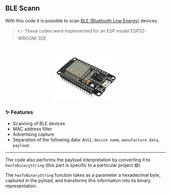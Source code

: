 ## BLE Scann
With this code it is possible to scan [BLE (Bluetooth Low Energy)](https://en.wikipedia.org/wiki/Bluetooth_Low_Energy) devices. 


> 👉  These codes were implemented for an ESP model ESP32-WROOM-32E

<br>

<p align="center">
   <img src="../.github/esp.png" alt="ESP32" width="40%"/>  
</p>


### ✨ Features 
- Scanning of BLE devices 
- MAC address filter 
- Advertising capture 
- Separation of the following data: `RSSI`, `device name`, `manufacture data`, `payload`.

---

The code also performs the payload interpretation by converting it to `hexToBinaryString` (this part is specific to a particular project 😅) 

The `hexToBinaryString` function takes as a parameter a hexadecimal byte, captured in the pyload, and transforms this information into its binary representation. 